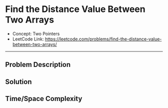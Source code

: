 # Find the Distance Value Between Two Arrays

- Concept: Two Pointers
- LeetCode Link: https://leetcode.com/problems/find-the-distance-value-between-two-arrays/

---

## Problem Description

## Solution

## Time/Space Complexity

